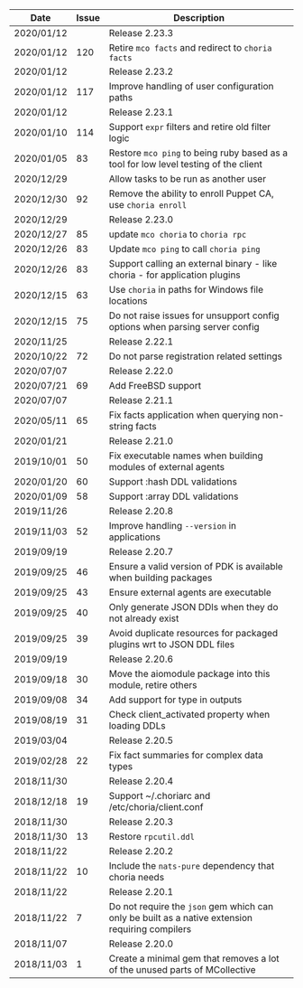 |Date      |Issue |Description                                                                                              |
|----------|------|---------------------------------------------------------------------------------------------------------|
|2020/01/12|      |Release 2.23.3                                                                                           |
|2020/01/12|120   |Retire `mco facts` and redirect to `choria facts`                                                        |
|2020/01/12|      |Release 2.23.2                                                                                           |
|2020/01/12|117   |Improve handling of user configuration paths                                                             |
|2020/01/12|      |Release 2.23.1                                                                                           |
|2020/01/10|114   |Support `expr` filters and retire old filter logic                                                       |
|2020/01/05|83    |Restore `mco ping` to being ruby based as a tool for low level testing of the client                     |
|2020/12/29|      |Allow tasks to be run as another user                                                                    |
|2020/12/30|92    |Remove the ability to enroll Puppet CA, use `choria enroll`                                              |
|2020/12/29|      |Release 2.23.0                                                                                           |
|2020/12/27|85    |update `mco choria` to `choria rpc`                                                                      |
|2020/12/26|83    |Update `mco ping` to call `choria ping`                                                                  |
|2020/12/26|83    |Support calling an external binary - like choria - for application plugins                               |
|2020/12/15|63    |Use `choria` in paths for Windows file locations                                                         |
|2020/12/15|75    |Do not raise issues for unsupport config options when parsing server config                              |
|2020/11/25|      |Release 2.22.1                                                                                           |
|2020/10/22|72    |Do not parse registration related settings                                                               |
|2020/07/07|      |Release 2.22.0                                                                                           |
|2020/07/21|69    |Add FreeBSD support                                                                                      |
|2020/07/07|      |Release 2.21.1                                                                                           |
|2020/05/11|65    |Fix facts application when querying non-string facts                                                     |
|2020/01/21|      |Release 2.21.0                                                                                           |
|2019/10/01|50    |Fix executable names when building modules of external agents                                            |
|2020/01/20|60    |Support :hash DDL validations                                                                            |
|2020/01/09|58    |Support :array DDL validations                                                                           |
|2019/11/26|      |Release 2.20.8                                                                                           |
|2019/11/03|52    |Improve handling `--version` in applications                                                             |
|2019/09/19|      |Release 2.20.7                                                                                           |
|2019/09/25|46    |Ensure a valid version of PDK is available when building packages                                        |
|2019/09/25|43    |Ensure external agents are executable                                                                    |
|2019/09/25|40    |Only generate JSON DDls when they do not already exist                                                   |
|2019/09/25|39    |Avoid duplicate resources for packaged plugins wrt to JSON DDL files                                     |
|2019/09/19|      |Release 2.20.6                                                                                           |
|2019/09/18|30    |Move the aiomodule package into this module, retire others                                               |
|2019/09/08|34    |Add support for type in outputs                                                                          |
|2019/08/19|31    |Check client_activated property when loading DDLs                                                        |
|2019/03/04|      |Release 2.20.5                                                                                           |
|2019/02/28|22    |Fix fact summaries for complex data types                                                                |
|2018/11/30|      |Release 2.20.4                                                                                           |
|2018/12/18|19    |Support ~/.choriarc and /etc/choria/client.conf                                                          |
|2018/11/30|      |Release 2.20.3                                                                                           |
|2018/11/30|13    |Restore `rpcutil.ddl`                                                                                    |
|2018/11/22|      |Release 2.20.2                                                                                           |
|2018/11/22|10    |Include the `nats-pure` dependency that choria needs                                                     |
|2018/11/22|      |Release 2.20.1                                                                                           |
|2018/11/22|7     |Do not require the `json` gem which can only be built as a native extension requiring compilers          |
|2018/11/07|      |Release 2.20.0                                                                                           |
|2018/11/03|1     |Create a minimal gem that removes a lot of the unused parts of MCollective                               |
